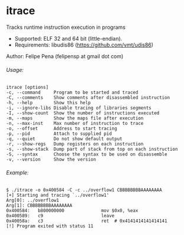 itrace
======

Tracks runtime instruction execution in programs

* Supported: ELF 32 and 64 bit (little-endian).
* Requirements: libudis86 (https://github.com/vmt/udis86)

Author: Felipe Pena (felipensp at gmail dot com)


###### Usage:
```
itrace [options]
-c, --command     Program to be started and traced
-C, --comments    Show comments after disassembled instruction
-h, --help        Show this help
-i, --ignore-libs Disable tracing of libraries segments
-I, --show-count  Show the number of instructions executed
-m, --maps        Show the maps file after execution
-n, --max-inst    Max number of instruction to trace
-o, --offset      Address to start tracing
-p, --pid         Attach to supplied pid
-q, --quiet       Do not show default output
-r, --show-regs   Dump registers on each instruction
-s, --show-stack  Dump part of stack from top on each instruction
-S, --syntax      Choose the syntax to be used on disassemble
-v, --version     Show the version
```

###### Example:

```
$ ./itrace -o 0x400584 -C -c ../overflow1 CBBBBBBBBAAAAAAAA
[+] Starting and tracing `../overflow1'
Arg[0]: ../overflow1
Arg[1]: CBBBBBBBBAAAAAAAA
0x400584:	b800000000          	mov $0x0, %eax
0x400589:	c9                  	leave
0x40058a:	c3                  	ret  # 0x4141414141414141
[!] Program exited with status 11
```
